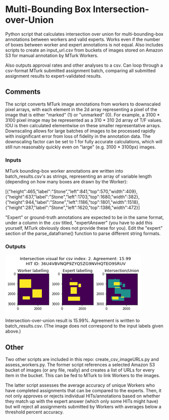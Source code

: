 # Multi-Bounding Box Intersection-over-Union

Python script that calculates intersection over union for multi-bounding-box annotations between workers and valid experts. Works even if the number of boxes between worker and expert annotations is not equal. Also includes scripts to create an input_url.csv from buckets of images stored on Amazon S3 for manual annotation by MTurk Workers.

Also outputs approval rates and other analyses to a csv. Can loop through a csv-format MTurk submitted assignment batch, comparing all submitted assignment results to expert-validated results.

## Comments
The script converts MTurk image annotations from workers to downscaled pixel arrays, with each element in the 2d array representing a pixel of the image that is either "marked" (1) or "unmarked" (0). For example, a 3100 * 3100 pixel image may be represented as a 310 * 310 2d array of T/F values. IOU is then calculated elementwise on these smaller representative arrays. Downscaling allows for large batches of images to be processed rapidly with insignificant error from loss of fidelity in the annotation data. The downscaling factor can be set to 1 for fully accurate calculations, which will still run reasonably quickly even on "large" (e.g. 3100 * 3100px) images.

### Inputs

MTurk bounding-box worker annotations are written into batch_results.csv's as strings, representing an array of variable length (depending on how many boxes are drawn by the Worker):

[{"height":465,"label":"Stone","left":841,"top":570,"width":409}, {"height":637,"label":"Stone","left":1703,"top":1680,"width":382},{"height":944,"label":"Stone","left":1186,"top":1801,"width":1518},{"height":287,"label":"Stone","left":1620,"top":1386,"width":472}]

"Expert" or ground-truth annotations are expected to be in the same format, under a column in the .csv titled, "expertAnswer" (you have to add this yourself, MTurk obviously does not provide these for you). Edit the "expert" section of the parse_dataframe() function to parse different string formats.

### Outputs
<p float="left">
<img src="https://github.com/malyalar/complex-intersection-union/blob/master/intersect_example.png">
</p>

Intersection-over-union result is 15.99%. Agreement is written to batch_results.csv. (The image does not correspond to the input labels given above.)


## Other

Two other scripts are included in this repo: create_csv_imageURLs.py and assess_workers.py. The former script references a selected Amazon S3 bucket of images (or any file, really) and creates a list of URLs for every item in the bucket. This can be fed to MTurk to link Workers to the images. 

The latter script assesses the average accuracy of unique Workers who have completed assignments that can be compared to the experts. Then, it not only approves or rejects individual HITs/annotations based on whether they match up with the expert answer (which only some HITs might have) but will reject all assignments submitted by Workers with averages below a threshold percent accuracy.
